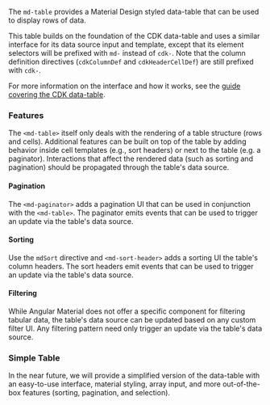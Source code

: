 The `md-table` provides a Material Design styled data-table that can be used to display rows of
data.

This table builds on the foundation of the CDK data-table and uses a similar interface for its
data source input and template, except that its element selectors will be prefixed with `md-`
instead of `cdk-`. Note that the column definition directives (`cdkColumnDef` and `cdkHeaderCellDef`) are still
prefixed with `cdk-`.

For more information on the interface and how it works, see the
[guide covering the CDK data-table](https://material.angular.io/guide/cdk-table).

<!-- example(table-basic) -->

### Features

The `<md-table>` itself only deals with the rendering of a table structure (rows and cells).
Additional features can be built on top of the table by adding behavior inside cell templates
(e.g., sort headers) or next to the table (e.g. a paginator). Interactions that affect the
rendered data (such as sorting and pagination) should be propagated through the table's data source.


#### Pagination

The `<md-paginator>` adds a pagination UI that can be used in conjunction with the `<md-table>`. The
paginator emits events that can be used to trigger an update via the table's data source.

<!-- example(table-pagination) -->

#### Sorting

Use the `mdSort` directive and `<md-sort-header>` adds a sorting UI the table's column headers. The
sort headers emit events that can be used to trigger an update via the table's data source.

<!-- example(table-sorting) -->

#### Filtering

While Angular Material does not offer a specific component for filtering tabular data, the table's
data source can be updated based on any custom filter UI. Any filtering pattern need only trigger
an update via the table's data source.

<!--- example(table-filtering) -->

### Simple Table

In the near future, we will provide a simplified version of the data-table with an easy-to-use
interface, material styling, array input, and more out-of-the-box features (sorting, pagination,
and selection).
